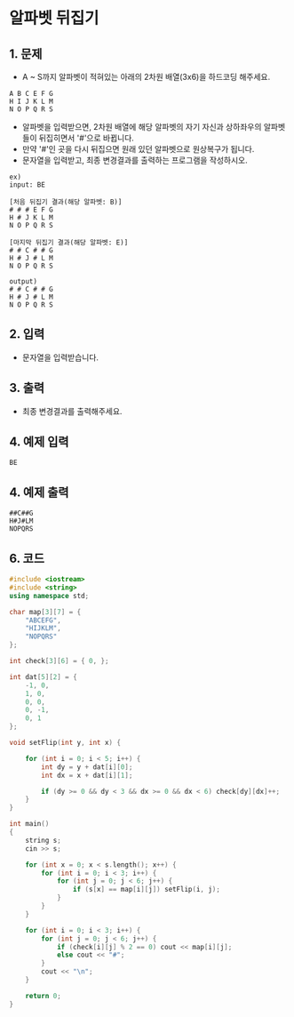 # 알파벳 뒤집기

## 1. 문제
- A ~ S까지 알파벳이 적혀있는 아래의 2차원 배열(3x6)을 하드코딩 해주세요.

```
A B C E F G
H I J K L M
N O P Q R S
```

- 알파벳을 입력받으면, 2차원 배열에 해당 알파벳의 자기 자신과 상하좌우의 알파벳들이 뒤집히면서 '#'으로 바뀝니다.
- 만약 '#'인 곳을 다시 뒤집으면 원래 있던 알파벳으로 원상복구가 됩니다.
- 문자열을 입력받고, 최종 변경결과를 출력하는 프로그램을 작성하시오.

```
ex)
input: BE

[처음 뒤집기 결과(해당 알파벳: B)]
# # # E F G
H # J K L M
N O P Q R S

[마지막 뒤집기 결과(해당 알파벳: E)]
# # C # # G
H # J # L M
N O P Q R S

output)
# # C # # G
H # J # L M
N O P Q R S
```

## 2. 입력
- 문자열을 입력받습니다.

## 3. 출력
- 최종 변경결과를 출력해주세요.

## 4. 예제 입력

```
BE
```

## 4. 예제 출력
```
##C##G
H#J#LM
NOPQRS
```

## 6. 코드
```c++
#include <iostream>
#include <string>
using namespace std;

char map[3][7] = {
    "ABCEFG",
    "HIJKLM",
    "NOPQRS"
};

int check[3][6] = { 0, };

int dat[5][2] = {
    -1, 0,
    1, 0,
    0, 0,
    0, -1,
    0, 1
};

void setFlip(int y, int x) {

    for (int i = 0; i < 5; i++) {
        int dy = y + dat[i][0];
        int dx = x + dat[i][1];

        if (dy >= 0 && dy < 3 && dx >= 0 && dx < 6) check[dy][dx]++;
    }
}

int main()
{
    string s;
    cin >> s;

    for (int x = 0; x < s.length(); x++) {
        for (int i = 0; i < 3; i++) {
            for (int j = 0; j < 6; j++) {
                if (s[x] == map[i][j]) setFlip(i, j);
            }
        }
    }

    for (int i = 0; i < 3; i++) {
        for (int j = 0; j < 6; j++) {
            if (check[i][j] % 2 == 0) cout << map[i][j];
            else cout << "#";
        }
        cout << "\n";
    }

    return 0;
}
```
